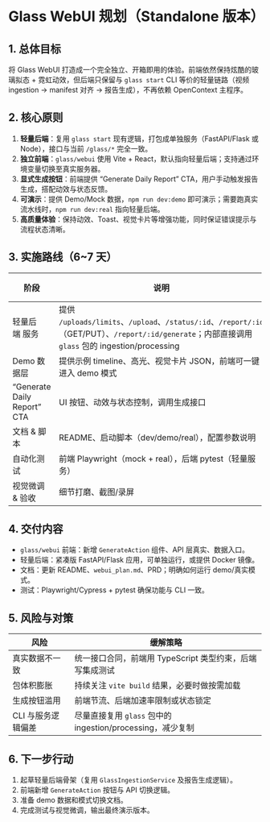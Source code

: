 # Glass WebUI 规划（Standalone 版本）

## 1. 总体目标

将 Glass WebUI 打造成一个完全独立、开箱即用的体验。前端依然保持炫酷的玻璃拟态 + 霓虹动效，但后端只保留与 `glass start` CLI 等价的轻量链路（视频 ingestion → manifest 对齐 → 报告生成），不再依赖 OpenContext 主程序。

## 2. 核心原则

1. **轻量后端**：复用 `glass start` 现有逻辑，打包成单独服务（FastAPI/Flask 或 Node），接口与当前 `/glass/*` 完全一致。
2. **独立前端**：`glass/webui` 使用 Vite + React，默认指向轻量后端；支持通过环境变量切换至真实服务器。
3. **显式生成按钮**：前端提供 “Generate Daily Report” CTA，用户手动触发报告生成，搭配动效与状态反馈。
4. **可演示**：提供 Demo/Mock 数据，`npm run dev:demo` 即可演示；需要跑真实流水线时，`npm run dev:real` 指向轻量后端。
5. **高质量体验**：保持动效、Toast、视觉卡片等增强功能，同时保证错误提示与流程状态清晰。

## 3. 实施路线（6~7 天）

| 阶段                          | 说明                                                                                                                                                           | 预估   |
| ----------------------------- | -------------------------------------------------------------------------------------------------------------------------------------------------------------- | ------ |
| 轻量后端 服务                | 提供 `/uploads/limits`、`/upload`、`/status/:id`、`/report/:id`（GET/PUT）、`/report/:id/generate`；内部直接调用 `glass` 包的 ingestion/processing | 2 天   |
| Demo 数据层                   | 提供示例 timeline、高光、视觉卡片 JSON，前端可一键进入 demo 模式                                                                                               | 1 天   |
| “Generate Daily Report” CTA | UI 按钮、动效与状态控制，调用生成接口                                                                                                                          | 1.5 天 |
| 文档 & 脚本                   | README、启动脚本（dev/demo/real），配置参数说明                                                                                                                | 0.5 天 |
| 自动化测试                    | 前端 Playwright（mock + real），后端 pytest（轻量服务）                                                                                                        | 1 天   |
| 视觉微调 & 验收               | 细节打磨、截图/录屏                                                                                                                                            | 1 天   |

## 4. 交付内容

- `glass/webui` 前端：新增 `GenerateAction` 组件、API 层真实、数据入口。
- 轻量后端：紧凑版 FastAPI/Flask 应用，可单独运行，或提供 Docker 镜像。
- 文档：更新 README、`webui_plan.md`、PRD；明确如何运行 demo/真实模式。
- 测试：Playwright/Cypress + pytest 确保功能与 CLI 一致。

## 5. 风险与对策

| 风险               | 缓解策略                                                     |
| ------------------ | ------------------------------------------------------------ |
| 真实数据不一致     | 统一接口合同，前端用 TypeScript 类型约束，后端写集成测试     |
| 包体积膨胀         | 持续关注 `vite build` 结果，必要时做按需加载               |
| 生成按钮滥用       | 前端节流、后端加速率限制或状态锁定                           |
| CLI 与服务逻辑偏差 | 尽量直接复用 `glass` 包中的 ingestion/processing，减少复制 |

## 6. 下一步行动

1. 起草轻量后端骨架（复用 `GlassIngestionService` 及报告生成逻辑）。
2. 前端新增 `GenerateAction` 按钮与 API 切换逻辑。
3. 准备 demo 数据和模式切换文档。
4. 完成测试与视觉微调，输出最终演示版本。
